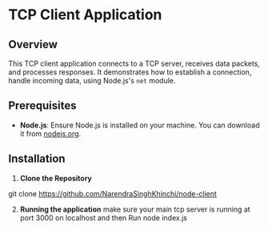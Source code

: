 # TCP Client Application

## Overview

This TCP client application connects to a TCP server, receives data packets, and processes responses. It demonstrates how to establish a connection, handle incoming data,  using Node.js's `net` module.

## Prerequisites

- **Node.js**: Ensure Node.js is installed on your machine. You can download it from [nodejs.org](https://nodejs.org/).

## Installation

1. **Clone the Repository**

  git clone https://github.com/NarendraSinghKhinchi/node-client

2. **Running the application**
  make sure your main tcp server is running at port 3000 on localhost and then 
  Run node index.js
